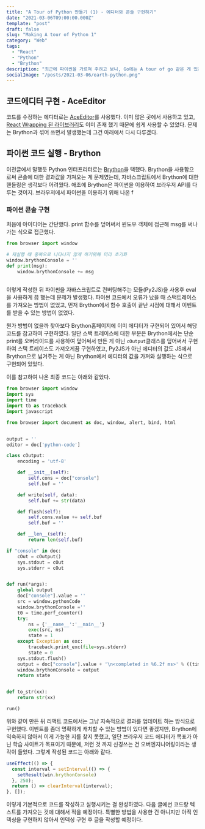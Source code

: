 ```yaml
---
title: "A Tour of Python 만들기 (1) - 에디터와 콘솔 구현하기"
date: "2021-03-06T09:00:00.000Z"
template: "post"
draft: false
slug: "Making A tour of Python 1"
category: "Web"
tags:
  - "React"
  - "Python"
  - "Brython"
description: "최근에 파이썬을 가르쳐 주려고 보니, Go에는 A tour of go 같은 게 있는데 파이썬은 없는지 확인해 보니 없는 것 같았다. (못 찾은 거일 수도 있지만...) 물론 코드카데미 같은 곳도 있긴 하겠지만 별로 가벼운 서비스는 아니라고 생각이 들어서, 최근에 목말랐던 사이드 프로젝트에 대한 욕구도 충족하기 위해 직접 만들어 보기로 했다."
socialImage: "/posts/2021-03-06/earth-python.png"
---
```

## 코드에디터 구현 - AceEditor

코드를 수정하는 에디터로는 [AceEditor](https://ace.c9.io/)를 사용했다. 이미 많은 곳에서 사용하고 있고, [React Wrapping 된 라이브러리](https://github.com/securingsincity/react-ace)도 이미 존재 했기 때문에 쉽게 사용할 수 있었다. 문제는 Brython과 섞어 쓰면서 발생했는데 그건 아래에서 다시 다루겠다.

## 파이썬 코드 실행 - Brython

이전글에서 말했듯 Python 인터프리터로는 [Brython]()을 택했다. Brython을 사용함으로써 콘솔에 대한 결과값을 가져오는 게 문제였는데, 자바스크립트에서 Brython에 대한 핸들링은 생각보다 어려웠다. 애초에 Brython은 파이썬을 이용하여 브라우저 API를 다루는 것이지. 브라우저에서 파이썬을 이용하기 위해 나온
f
### 파이썬 콘솔 구현

처음에 아이디어는 간단했다. print 함수를 덮어써서 윈도우 객체에 접근해 msg를 써나가는 식으로 접근했다.

```python
from browser import window

# 재실행 때 중복으로 나타나지 않게 하기위해 미리 초기화
window.brythonConsole = ''
def print(msg):
    window.brythonConsole += msg
   
```

이렇게 작성한 뒤 파이썬을 자바스크립트로 컨버팅해주는 모듈(Py2JS)을 사용후 eval을 사용하게 끔 했는데 문제가 발생했다. 파이썬 코드에서 오류가 났을 때 스택트레이스를 가져오는 방법이 없었고, 먼저 Brython에서 함수 호출이 끝난 시점에 대해서 이벤트를 받을 수 있는 방법이 없었다.

뭔가 방법이 없을까 찾아보다 Brython홈페이지에 이미 에디터가 구현되어 있어서 해당 코드를 참고하여 구현하였다.  일단 스택 트레이스에 대한 부분은 Brython에서는 단순 print를 오버라이드를 사용하여 덮어써서 만든 게 아닌 `cOutput`클래스를 덮어써서 구현하여 스택 트레이스도 가져오게끔 구현하였고, Py2JS가 아닌 에디터의 값도 JS에서 Brython으로 넘겨주는 게 아닌 Brython에서 에디터의 값을 가져와 실행하는 식으로 구현되어 있었다.

이를 참고하여 나온 최종 코드는 아래와 같았다.

```python
from browser import window
import sys
import time
import tb as traceback
import javascript

from browser import document as doc, window, alert, bind, html


output = ''
editor = doc['python-code']

class cOutput:
    encoding = 'utf-8'

    def __init__(self):
        self.cons = doc["console"]
        self.buf = ''

    def write(self, data):
        self.buf += str(data)

    def flush(self):
        self.cons.value += self.buf
        self.buf = ''

    def __len__(self):
        return len(self.buf)

if "console" in doc:
    cOut = cOutput()
    sys.stdout = cOut
    sys.stderr = cOut


def run(*args):
    global output
    doc["console"].value = ''
    src = window.pythonCode
    window.brythonConsole =''
    t0 = time.perf_counter()
    try:
        ns = {'__name__':'__main__'}
        exec(src, ns)
        state = 1
    except Exception as exc:
        traceback.print_exc(file=sys.stderr)
        state = 0
    sys.stdout.flush()
    output = doc["console"].value + '\n<completed in %6.2f ms>' % ((time.perf_counter() - t0) * 1000.0)
    window.brythonConsole = output
    return state


def to_str(xx):
    return str(xx)

run()
```

위와 같이 만든 뒤 리액트 코드에서는 그냥 지속적으로 결과를 업데이트 하는 방식으로 구현했다. 이벤트를 좀더 명확하게 캐치할 수 있는 방법이 있다면 좋겠지만, Brython에 익숙하지 않아서 이게 가능한 지를 찾지 못했고, 일단 브라우저 코드 에디터가 목표가 아닌 학습 사이트가 목표이기 때문에, 저런 것 까지 신경쓰는 건 오버엔지니어링이라는 생각이 들었다. 그렇게 작성된 코드는 아래와 같다.

```typescript
useEffect(() => {
  const interval = setInterval(() => {
    setResult(win.brythonConsole)
  }, 250);
  return () => clearInterval(interval);
}, []);

```

이렇게 기본적으로 코드를 작성하고 실행시키는 걸 완성하였다. 다음 글에선 코드랑 텍스트를 가져오는 것에 대해서 적을 예정이다. 특별한 방법을 사용한 건 아니지만 아직 인덱싱을 구현하지 않아서 인덱싱 구현 후 글을 작성할 예정이다.

